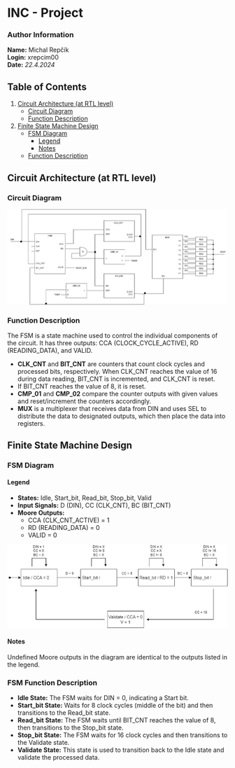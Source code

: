 # INC - Project

### Author Information
**Name:** Michal Repčík  
**Login:** xrepcim00  
**Date:** _22.4.2024_

## Table of Contents

1. [Circuit Architecture (at RTL level)](#circuit-architecture-at-rtl-level)
    - [Circuit Diagram](#circuit-diagram)
    - [Function Description](#function-description)
2. [Finite State Machine Design](#finite-state-machine-design)
    - [FSM Diagram](#fsm-diagram)
        - [Legend](#legend)
        - [Notes](#notes)
    - [Function Description](#fsm-function-description)

## Circuit Architecture (at RTL level)

### Circuit Diagram

![Circuit Diagram](fig/circuit.jpg)

### Function Description

The FSM is a state machine used to control the individual components of the circuit. It has three outputs: CCA (CLOCK_CYCLE_ACTIVE), RD (READING_DATA), and VALID.

- **CLK_CNT** and **BIT_CNT** are counters that count clock cycles and processed bits, respectively. When CLK_CNT reaches the value of 16 during data reading, BIT_CNT is incremented, and CLK_CNT is reset.
- If BIT_CNT reaches the value of 8, it is reset.
- **CMP_01** and **CMP_02** compare the counter outputs with given values and reset/increment the counters accordingly.
- **MUX** is a multiplexer that receives data from DIN and uses SEL to distribute the data to designated outputs, which then place the data into registers.

## Finite State Machine Design

### FSM Diagram

#### Legend
- **States:** Idle, Start_bit, Read_bit, Stop_bit, Valid
- **Input Signals:** D (DIN), CC (CLK_CNT), BC (BIT_CNT)
- **Moore Outputs:**
  - CCA (CLK_CNT_ACTIVE) = 1
  - RD (READING_DATA) = 0
  - VALID = 0

![FSM Diagram](fig/fsm.jpg)

#### Notes
Undefined Moore outputs in the diagram are identical to the outputs listed in the legend.

### FSM Function Description

- **Idle State:** The FSM waits for DIN = 0, indicating a Start bit.
- **Start_bit State:** Waits for 8 clock cycles (middle of the bit) and then transitions to the Read_bit state.
- **Read_bit State:** The FSM waits until BIT_CNT reaches the value of 8, then transitions to the Stop_bit state.
- **Stop_bit State:** The FSM waits for 16 clock cycles and then transitions to the Validate state.
- **Validate State:** This state is used to transition back to the Idle state and validate the processed data.

